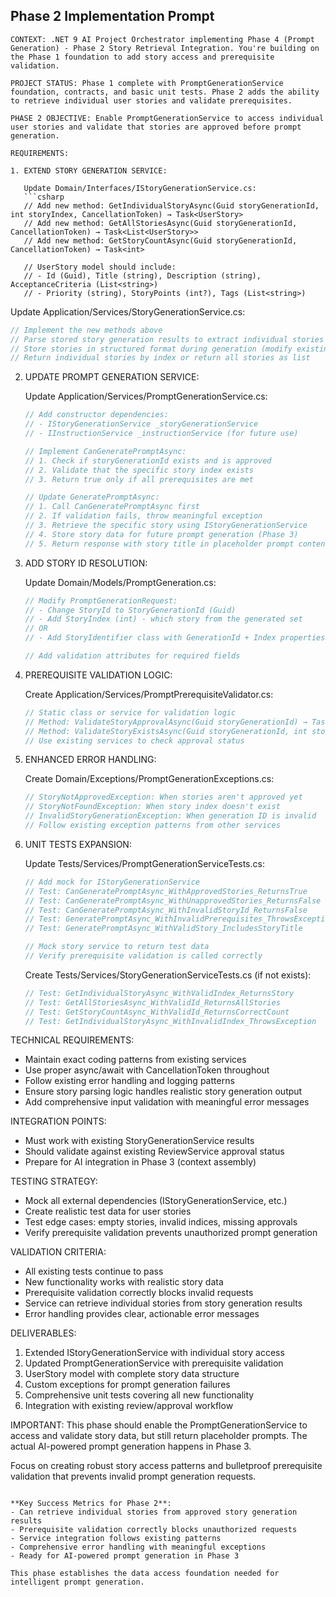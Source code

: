## Phase 2 Implementation Prompt

```
CONTEXT: .NET 9 AI Project Orchestrator implementing Phase 4 (Prompt Generation) - Phase 2 Story Retrieval Integration. You're building on the Phase 1 foundation to add story access and prerequisite validation.

PROJECT STATUS: Phase 1 complete with PromptGenerationService foundation, contracts, and basic unit tests. Phase 2 adds the ability to retrieve individual user stories and validate prerequisites.

PHASE 2 OBJECTIVE: Enable PromptGenerationService to access individual user stories and validate that stories are approved before prompt generation.

REQUIREMENTS:

1. EXTEND STORY GENERATION SERVICE:

   Update Domain/Interfaces/IStoryGenerationService.cs:
   ```csharp
   // Add new method: GetIndividualStoryAsync(Guid storyGenerationId, int storyIndex, CancellationToken) → Task<UserStory>
   // Add new method: GetAllStoriesAsync(Guid storyGenerationId, CancellationToken) → Task<List<UserStory>>
   // Add new method: GetStoryCountAsync(Guid storyGenerationId, CancellationToken) → Task<int>
   
   // UserStory model should include:
   // - Id (Guid), Title (string), Description (string), AcceptanceCriteria (List<string>)
   // - Priority (string), StoryPoints (int?), Tags (List<string>)
   ```

   Update Application/Services/StoryGenerationService.cs:
   ```csharp
   // Implement the new methods above
   // Parse stored story generation results to extract individual stories
   // Store stories in structured format during generation (modify existing logic)
   // Return individual stories by index or return all stories as list
   ```

2. UPDATE PROMPT GENERATION SERVICE:

   Update Application/Services/PromptGenerationService.cs:
   ```csharp
   // Add constructor dependencies:
   // - IStoryGenerationService _storyGenerationService
   // - IInstructionService _instructionService (for future use)
   
   // Implement CanGeneratePromptAsync:
   // 1. Check if storyGenerationId exists and is approved
   // 2. Validate that the specific story index exists
   // 3. Return true only if all prerequisites are met
   
   // Update GeneratePromptAsync:
   // 1. Call CanGeneratePromptAsync first
   // 2. If validation fails, throw meaningful exception
   // 3. Retrieve the specific story using IStoryGenerationService
   // 4. Store story data for future prompt generation (Phase 3)
   // 5. Return response with story title in placeholder prompt content
   ```

3. ADD STORY ID RESOLUTION:

   Update Domain/Models/PromptGeneration.cs:
   ```csharp
   // Modify PromptGenerationRequest:
   // - Change StoryId to StoryGenerationId (Guid) 
   // - Add StoryIndex (int) - which story from the generated set
   // OR
   // - Add StoryIdentifier class with GenerationId + Index properties
   
   // Add validation attributes for required fields
   ```

4. PREREQUISITE VALIDATION LOGIC:

   Create Application/Services/PromptPrerequisiteValidator.cs:
   ```csharp
   // Static class or service for validation logic
   // Method: ValidateStoryApprovalAsync(Guid storyGenerationId) → Task<bool>
   // Method: ValidateStoryExistsAsync(Guid storyGenerationId, int storyIndex) → Task<bool>
   // Use existing services to check approval status
   ```

5. ENHANCED ERROR HANDLING:

   Create Domain/Exceptions/PromptGenerationExceptions.cs:
   ```csharp
   // StoryNotApprovedException: When stories aren't approved yet
   // StoryNotFoundException: When story index doesn't exist
   // InvalidStoryGenerationException: When generation ID is invalid
   // Follow existing exception patterns from other services
   ```

6. UNIT TESTS EXPANSION:

   Update Tests/Services/PromptGenerationServiceTests.cs:
   ```csharp
   // Add mock for IStoryGenerationService
   // Test: CanGeneratePromptAsync_WithApprovedStories_ReturnsTrue
   // Test: CanGeneratePromptAsync_WithUnapprovedStories_ReturnsFalse
   // Test: CanGeneratePromptAsync_WithInvalidStoryId_ReturnsFalse
   // Test: GeneratePromptAsync_WithInvalidPrerequisites_ThrowsException
   // Test: GeneratePromptAsync_WithValidStory_IncludesStoryTitle
   
   // Mock story service to return test data
   // Verify prerequisite validation is called correctly
   ```

   Create Tests/Services/StoryGenerationServiceTests.cs (if not exists):
   ```csharp
   // Test: GetIndividualStoryAsync_WithValidIndex_ReturnsStory
   // Test: GetAllStoriesAsync_WithValidId_ReturnsAllStories
   // Test: GetStoryCountAsync_WithValidId_ReturnsCorrectCount
   // Test: GetIndividualStoryAsync_WithInvalidIndex_ThrowsException
   ```

TECHNICAL REQUIREMENTS:
- Maintain exact coding patterns from existing services
- Use proper async/await with CancellationToken throughout
- Follow existing error handling and logging patterns
- Ensure story parsing logic handles realistic story generation output
- Add comprehensive input validation with meaningful error messages

INTEGRATION POINTS:
- Must work with existing StoryGenerationService results
- Should validate against existing ReviewService approval status
- Prepare for AI integration in Phase 3 (context assembly)

TESTING STRATEGY:
- Mock all external dependencies (IStoryGenerationService, etc.)
- Create realistic test data for user stories
- Test edge cases: empty stories, invalid indices, missing approvals
- Verify prerequisite validation prevents unauthorized prompt generation

VALIDATION CRITERIA:
- All existing tests continue to pass
- New functionality works with realistic story data
- Prerequisite validation correctly blocks invalid requests
- Service can retrieve individual stories from story generation results
- Error handling provides clear, actionable error messages

DELIVERABLES:
1. Extended IStoryGenerationService with individual story access
2. Updated PromptGenerationService with prerequisite validation
3. UserStory model with complete story data structure
4. Custom exceptions for prompt generation failures
5. Comprehensive unit tests covering all new functionality
6. Integration with existing review/approval workflow

IMPORTANT: This phase should enable the PromptGenerationService to access and validate story data, but still return placeholder prompts. The actual AI-powered prompt generation happens in Phase 3.

Focus on creating robust story access patterns and bulletproof prerequisite validation that prevents invalid prompt generation requests.
```

**Key Success Metrics for Phase 2**:
- Can retrieve individual stories from approved story generation results
- Prerequisite validation correctly blocks unauthorized requests  
- Service integration follows existing patterns
- Comprehensive error handling with meaningful exceptions
- Ready for AI-powered prompt generation in Phase 3

This phase establishes the data access foundation needed for intelligent prompt generation.